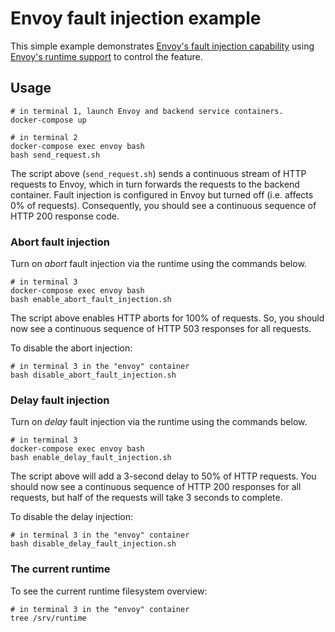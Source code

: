 Envoy fault injection example
=============================

This simple example demonstrates [Envoy's fault injection
capability](https://www.envoyproxy.io/docs/envoy/latest/configuration/http_filters/fault_filter) using [Envoy's runtime
support](https://www.envoyproxy.io/docs/envoy/latest/configuration/runtime) to control the feature.

## Usage
```
# in terminal 1, launch Envoy and backend service containers.
docker-compose up

# in terminal 2
docker-compose exec envoy bash
bash send_request.sh
```

The script above (`send_request.sh`) sends a continuous stream of HTTP requests to Envoy, which in turn forwards the
requests to the backend container. Fault injection is configured in Envoy but turned off (i.e. affects 0% of requests).
Consequently, you should see a continuous sequence of HTTP 200 response code.


### Abort fault injection
Turn on _abort_ fault injection via the runtime using the commands below.

```
# in terminal 3
docker-compose exec envoy bash
bash enable_abort_fault_injection.sh
```

The script above enables HTTP aborts for 100% of requests. So, you should now see a continuous sequence of HTTP 503
responses for all requests.

To disable the abort injection:

```
# in terminal 3 in the "envoy" container
bash disable_abort_fault_injection.sh
```

### Delay fault injection
Turn on _delay_ fault injection via the runtime using the commands below.

```
# in terminal 3
docker-compose exec envoy bash
bash enable_delay_fault_injection.sh
```

The script above will add a 3-second delay to 50% of HTTP requests. You should now see a continuous sequence of HTTP 200 responses for all requests, but half of the requests will take 3 seconds to complete.

To disable the delay injection:

```
# in terminal 3 in the "envoy" container
bash disable_delay_fault_injection.sh
```

### The current runtime
To see the current runtime filesystem overview:

```
# in terminal 3 in the "envoy" container
tree /srv/runtime
```

